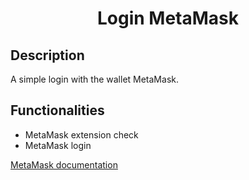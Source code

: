 <h1 align="center">
  Login MetaMask
</h1>

## Description
A simple login with the wallet MetaMask.

## Functionalities
 - MetaMask extension check
 - MetaMask login

[MetaMask documentation](https://docs.metamask.io/guide/)
